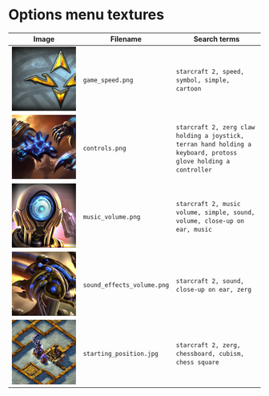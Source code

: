 # Options menu textures

<!-- markdownlint-disable MD013 --><!-- Tables cannot be split up over lines, hence will break 80 characters per line -->

| Image                                             | Filename                   | Search terms                                                                                                    |
| ------------------------------------------------- | -------------------------- | --------------------------------------------------------------------------------------------------------------- |
| ![Options menu texture](game_speed.png)           | `game_speed.png`           | `starcraft 2, speed, symbol, simple, cartoon`                                                                   |
| ![Options menu texture](controls.png)             | `controls.png`             | `starcraft 2, zerg claw holding a joystick, terran hand holding a keyboard, protoss glove holding a controller` |
| ![Options menu texture](music_volume.png)         | `music_volume.png`         | `starcraft 2, music volume, simple, sound, volume, close-up on ear, music`                                      |
| ![Options menu texture](sound_effects_volume.png) | `sound_effects_volume.png` | `starcraft 2, sound, close-up on ear, zerg`                                                                     |
| ![Options menu texture](starting_position.jpg)    | `starting_position.jpg`    | `starcraft 2, zerg, chessboard, cubism, chess square`                                                           |

<!-- markdownlint-enable MD013 -->
